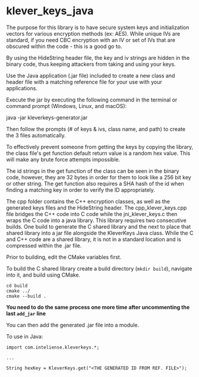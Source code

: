 # klever_keys_java

The purpose for this library is to have secure system keys and initialization vectors for various encryption methods (ex: AES). While unique IVs are standard, if you need CBC encryption with an IV or set of IVs that are obscured within the code - this is a good go to.

By using the HideString header file, the key and iv strings are hidden in the binary code, thus keeping attackers from taking and using your keys.

Use the Java application (.jar file) included to create a new class and header file with a matching reference file for your use with your applications.

Execute the jar by executing the following command in the terminal or command prompt (Windows, Linux, and macOS):

java -jar kleverkeys-generator.jar

Then follow the prompts (# of keys & ivs, class name, and path) to create the 3 files automatically.

To effectively prevent someone from getting the keys by copying the library, the class file's get function default return value is a random hex value. This will make any brute force attempts impossible.

The id strings in the get function of the class can be seen in the binary code, however, they are 32 bytes in order for them to look like a 256 bit key or other string. The get function also requires a SHA hash of the id when finding a matching key in order to verify the ID appropriately.

The cpp folder contains the C++ encryption classes, as well as the generated keys files and the HideString header. The cpp_klever_keys.cpp file bridges the C++ code into C code while the jni_klever_keys.c then wraps the C code into a java library. This library requires two consecutive builds. One build to generate the C shared library and the next to place that shared library into a jar file alongside the KleverKeys Java class. While the C and C++ code are a shared library, it is not in a standard location and is compressed within the .jar file.

Prior to building, edit the CMake variables first.

To build the C shared library create a build directory (`mkdir build`), navigate into it, and build using CMake.

```
cd build
cmake ../
cmake --build .
```

<b>You need to do the same process one more time after uncommenting the last `add_jar` line</b>

You can then add the generated .jar file into a module.

To use in Java:

```
import com.inteliense.kleverkeys.*;

...

String hexKey = KleverKeys.get("<THE GENERATED ID FROM REF. FILE>");

```
